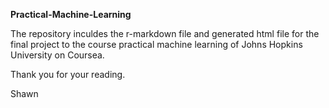 **Practical-Machine-Learning**
  
  
  The repository inculdes the r-markdown file and generated html file for the final project to the course practical machine learning of Johns Hopkins University on Coursea.

Thank you for your reading. 

Shawn
